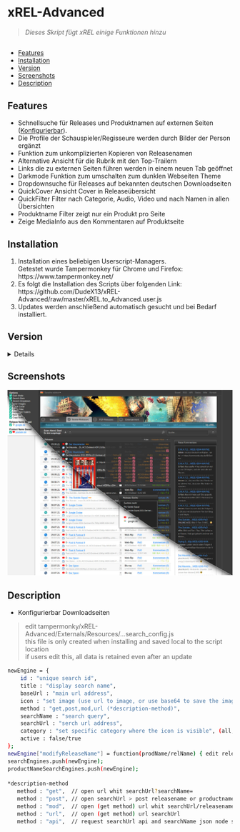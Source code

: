 # xREL-Advanced
> <i>Dieses Skript fügt xREL einige Funktionen hinzu</i>

##
* [Features](#features)
* [Installation](#installation)
* [Version](#version)
* [Screenshots](#screenshots)
* [Description](#description)

## Features
<ul>
	<li>Schnellsuche für Releases und Produktnamen auf externen Seiten (<a href="https://github.com/DudeX13/xREL-Advanced/blob/master/README.md#description">Konfigurierbar</a>). </li>
	<li>Die Profile der Schauspieler/Regisseure werden durch Bilder der Person ergänzt</li>
  	<li>Funktion zum unkomplizierten Kopieren von Releasenamen</li>
  	<li>Alternative Ansicht für die Rubrik mit den Top-Trailern</li>
 	<li>Links die zu externen Seiten führen werden in einem neuen Tab geöffnet</li>
  	<li>Darkmode Funktion zum umschalten zum dunklen Webseiten Theme</li>
  	<li>Dropdownsuche für Releases auf bekannten deutschen Downloadseiten</li>
  	<li>QuickCover Ansicht Cover in Releaseübersicht</li>
  	<li>QuickFilter Filter nach Categorie, Audio, Video und nach Namen in allen Übersichten</li>
  	<li>Produktname Filter zeigt nur ein Produkt pro Seite</li>
	<li>Zeige MediaInfo aus den Kommentaren auf Produktseite</li>
</ul>

## Installation
<ol>
	<li>Installation eines beliebigen Userscript-Managers.<br>
Getestet wurde Tampermonkey für Chrome und Firefox: https://www.tampermonkey.net/</li>
	<li>Es folgt die Installation des Scripts über folgenden Link:<br> https://github.com/DudeX13/xREL-Advanced/raw/master/xREL.to_Advanced.user.js</li>
	<li>Updates werden anschließend automatisch gesucht und bei Bedarf installiert.</li>
</ol>

## Version
<details>
<br>
<b>ToDo 0.3.x</b>
<ul>
	<li>fix Chrome XHR get API error</li>
</ul>
<b>Version 0.3.8</b>
<ul>
	<li>Update DarkMode CSS for new Startpage</li>
	<li>Disable QuickSerch for Startpage</li>
</ul>
<b>Version 0.3.7</b>
<ul>
	<li>Add API Method Search</li>
	<li>Add Search Category filter</li>
	<li>Update Copy Button</li>
</ul>
<b>Version 0.3.6.1</b>
<ul>
	<li>Add MediaInfo</li>
</ul>
<b>Version 0.3.6</b>
<ul>
	<li>Remove Filter from NFOviewer</li>
	<li>Fix Styles Rework</li>
</ul>
<b>Version 0.3.4</b>
<ul>
	<li>Add Produktname Filter</li>
	<li>Add Filter to Produktübersicht</li>
	<li>Fix Styles for Filter</li>
</ul>	
<b>Version 0.3.4</b>
<ul>
	<li>Add External user-based SearchConfig</li>
  	<li>Add Advanced CSS</li>
  	<li>Add Advanced-Dark CSS</li>
  	<li>Add Advanced-Light CSS</li>
  	<li>Add Lightmode switch back CSS</li>
  	<li>Fix some CSS styles</li>
</ul>
	
<b>Version 0.3.3</b>
<ul>
  	<li>Add QuickFilter</li>
</ul>

<b>Version 0.3.2-3</b>
<ul>
  	<li>Add QuickCover</li>
  	<li>Add SearchDropdown to nfo view</li>
</ul>

<b>Version 0.3.2-1</b>
<ul>
  	<li>Add Darkmode CSS</li>
  	<li>Add SearchDropdown</li>
  	<li>Add ModifyReleaseName</li>
  	<li>Add SearchMethod</li>
  	<li>Remove all external content in the Script "jquery, images ..."</li>
</ul>
</details>

## Screenshots
![screenshot](https://raw.githubusercontent.com/DudeX13/xREL-Advanced/master/img/screanshot.jpg)


## Description
<ul>
  	<li>Konfigurierbar Downloadseiten</li>
</ul>



> edit tampermonky/xREL-Advanced/Externals/Resources/...search_config.js <br>
> this file is only created when installing and saved local to the script location <br>
> if users edit this, all data is retained even after an update



```sh
newEngine = {
    id : "unique search id",
    title : "display search name",
    baseUrl : "main url address",
    icon : "set image (use url to image, or use base64 to save the image local in script",
    method : "get,post,mod,url (*description-method)",
    searchName : "search query",
    searchUrl : "serch url address",
    category : "set specific category where the icon is visible", (all,movie,tv,title(game...))
    active : false/true
};
newEngine["modifyReleaseName"] = function(prodName/relName) { edit releasename or productname add or modify whit regex };   //optinal
searchEngines.push(newEngine);                                                                                              //end of search item whit releasename
productNameSearchEngines.push(newEngine);                                                                                   //end of search item whit productname

*description-method
   method : "get",  // open url whit searchUrl?searchName=
   method : "post", // open searchUrl > post releasename or productname to searchName
   method : "mod",  // open (get method) url whit searchUrl/releasename or productname
   method : "url",  // open (get method) url searchUrl
   method : "api",  // request searchUrl api and searchName json node selekt open whit baseUrl
```
